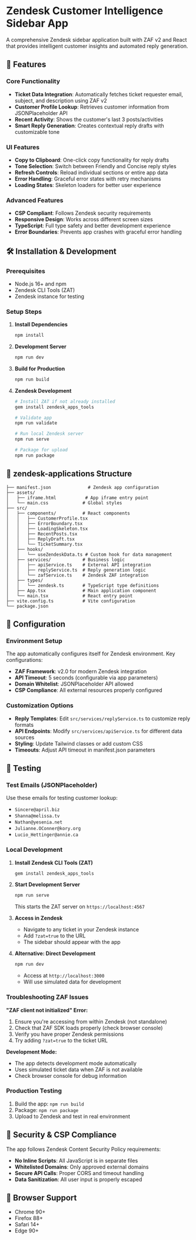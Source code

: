 # Zendesk Customer Intelligence Sidebar App

A comprehensive Zendesk sidebar application built with ZAF v2 and React that provides intelligent customer insights and automated reply generation.

## 🚀 Features

### Core Functionality
- **Ticket Data Integration**: Automatically fetches ticket requester email, subject, and description using ZAF v2
- **Customer Profile Lookup**: Retrieves customer information from JSONPlaceholder API
- **Recent Activity**: Shows the customer's last 3 posts/activities
- **Smart Reply Generation**: Creates contextual reply drafts with customizable tone

### UI Features
- **Copy to Clipboard**: One-click copy functionality for reply drafts
- **Tone Selection**: Switch between Friendly and Concise reply styles
- **Refresh Controls**: Reload individual sections or entire app data
- **Error Handling**: Graceful error states with retry mechanisms
- **Loading States**: Skeleton loaders for better user experience

### Advanced Features
- **CSP Compliant**: Follows Zendesk security requirements
- **Responsive Design**: Works across different screen sizes
- **TypeScript**: Full type safety and better development experience
- **Error Boundaries**: Prevents app crashes with graceful error handling

## 🛠️ Installation & Development

### Prerequisites
- Node.js 16+ and npm
- Zendesk CLI Tools (ZAT)
- Zendesk instance for testing

### Setup Steps

1. **Install Dependencies**
   ```bash
   npm install
   ```

2. **Development Server**
   ```bash
   npm run dev
   ```

3. **Build for Production**
   ```bash
   npm run build
   ```

4. **Zendesk Development**
   ```bash
   # Install ZAT if not already installed
   gem install zendesk_apps_tools
   
   # Validate app
   npm run validate
   
   # Run local Zendesk server
   npm run serve
   
   # Package for upload
   npm run package
   ```

## 📁 zendesk-applications Structure

```
├── manifest.json              # Zendesk app configuration
├── assets/
│   ├── iframe.html           # App iframe entry point
│   └── main.css             # Global styles
├── src/
│   ├── components/          # React components
│   │   ├── CustomerProfile.tsx
│   │   ├── ErrorBoundary.tsx
│   │   ├── LoadingSkeleton.tsx
│   │   ├── RecentPosts.tsx
│   │   ├── ReplyDraft.tsx
│   │   └── TicketSummary.tsx
│   ├── hooks/
│   │   └── useZendeskData.ts # Custom hook for data management
│   ├── services/            # Business logic
│   │   ├── apiService.ts    # External API integration
│   │   ├── replyService.ts  # Reply generation logic
│   │   └── zafService.ts    # Zendesk ZAF integration
│   ├── types/
│   │   └── zendesk.ts       # TypeScript type definitions
│   ├── App.tsx              # Main application component
│   └── main.tsx             # React entry point
├── vite.config.ts           # Vite configuration
└── package.json
```

## 🔧 Configuration

### Environment Setup
The app automatically configures itself for Zendesk environment. Key configurations:

- **ZAF Framework**: v2.0 for modern Zendesk integration
- **API Timeout**: 5 seconds (configurable via app parameters)
- **Domain Whitelist**: JSONPlaceholder API allowed
- **CSP Compliance**: All external resources properly configured

### Customization Options
- **Reply Templates**: Edit `src/services/replyService.ts` to customize reply formats
- **API Endpoints**: Modify `src/services/apiService.ts` for different data sources
- **Styling**: Update Tailwind classes or add custom CSS
- **Timeouts**: Adjust API timeout in manifest.json parameters

## 🧪 Testing

### Test Emails (JSONPlaceholder)
Use these emails for testing customer lookup:
- `Sincere@april.biz`
- `Shanna@melissa.tv`
- `Nathan@yesenia.net`
- `Julianne.OConner@kory.org`
- `Lucio_Hettinger@annie.ca`

### Local Development
1. **Install Zendesk CLI Tools (ZAT)**
   ```bash
   gem install zendesk_apps_tools
   ```

2. **Start Development Server**
   ```bash
   npm run serve
   ```
   This starts the ZAT server on `https://localhost:4567`

3. **Access in Zendesk**
   - Navigate to any ticket in your Zendesk instance
   - Add `?zat=true` to the URL
   - The sidebar should appear with the app

4. **Alternative: Direct Development**
   ```bash
   npm run dev
   ```
   - Access at `http://localhost:3000`
   - Will use simulated data for development

### Troubleshooting ZAF Issues

**"ZAF client not initialized" Error:**
1. Ensure you're accessing from within Zendesk (not standalone)
2. Check that ZAF SDK loads properly (check browser console)
3. Verify you have proper Zendesk permissions
4. Try adding `?zat=true` to the ticket URL

**Development Mode:**
- The app detects development mode automatically
- Uses simulated ticket data when ZAF is not available
- Check browser console for debug information

### Production Testing
1. Build the app: `npm run build`
2. Package: `npm run package`
3. Upload to Zendesk and test in real environment

## 🔐 Security & CSP Compliance

The app follows Zendesk Content Security Policy requirements:

- **No Inline Scripts**: All JavaScript is in separate files
- **Whitelisted Domains**: Only approved external domains
- **Secure API Calls**: Proper CORS and timeout handling
- **Data Sanitization**: All user input is properly escaped

## 📱 Browser Support

- Chrome 90+
- Firefox 88+
- Safari 14+
- Edge 90+
